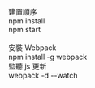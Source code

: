 建置順序<br />
npm install<br />
npm start<br />
<br/>
安裝 Webpack<br />
npm install -g webpack<br />
監聽 js 更新<br />
webpack -d --watch

